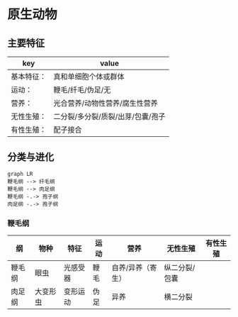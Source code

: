 # 原生动物

## 主要特征

| key   | value               |
| ----- | ------------------- |
| 基本特征： | 真和单细胞个体或群体          |
| 运动：   | 鞭毛/纤毛/伪足/无          |
| 营养：   | 光合营养/动物性营养/腐生性营养    |
| 无性生殖： | 二分裂/多分裂/质裂/出芽/包囊/孢子 |
| 有性生殖： | 配子接合                |

## 分类与进化

```mermaid
graph LR
鞭毛纲 --> 纤毛纲
鞭毛纲 --> 肉足纲
鞭毛纲 -.-> 孢子纲
肉足纲 -.-> 孢子纲
```

### 鞭毛纲

|纲|物种|特征|运动|营养|无性生殖|有性生殖|
|-|-|-|-|-|-|-|
|鞭毛纲|眼虫|光感受器|鞭毛|自养/异养（寄生）|纵二分裂/包囊||
|肉足纲|大变形虫|变形运动|伪足|异养|横二分裂||
